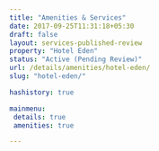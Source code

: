 ```yaml
---
title: "Amenities & Services"
date: 2017-09-25T11:31:18+05:30
draft: false
layout: services-published-review
property: "Hotel Eden"
status: "Active (Pending Review)"
url: /details/amenities/hotel-eden/
slug: "hotel-eden/"

hashistory: true

mainmenu:
 details: true
 amenities: true

---
```


